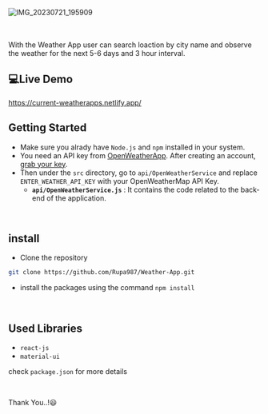 ![IMG_20230721_195909](https://github.com/Rupa987/Weather-App/assets/133567383/4ad65f9d-8888-454b-8953-0975f1c541e2)


<br/>
<br/>
With the Weather App user can search loaction by city name and observe the weather for the next 5-6 days and 3 hour interval.
<br/>

## 💻Live Demo
https://current-weatherapps.netlify.app/
<br/>

## Getting Started
- Make sure you alrady have `Node.js` and `npm` installed in your system.
- You need an API key from [OpenWeatherApp](https://openweathermap.org/). After creating an account, [grab your key](https://home.openweathermap.org/api_keys).
- Then under the `src` directory, go to `api/OpenWeatherService` and replace `ENTER_WEATHER_API_KEY` with your OpenWeatherMap API Key.
  - **`api/OpenWeatherService.js`** : It contains the code related to the back-end of the application.

<br/>

## install
- Clone the repository
```bash
git clone https://github.com/Rupa987/Weather-App.git

```

- install the packages using the command `npm install`

<br/>

## Used Libraries

- `react-js`
- `material-ui`

check `package.json` for more details

<br/>

Thank You..!😃
